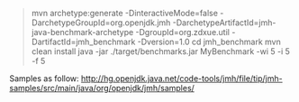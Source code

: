 > mvn archetype:generate -DinteractiveMode=false -DarchetypeGroupId=org.openjdk.jmh -DarchetypeArtifactId=jmh-java-benchmark-archetype -DgroupId=org.zdxue.util -DartifactId=jmh_benchmark -Dversion=1.0
> cd jmh_benchmark
> mvn clean install
> java -jar ./target/benchmarks.jar MyBenchmark -wi 5 -i 5 -f 5

Samples as follow: 
http://hg.openjdk.java.net/code-tools/jmh/file/tip/jmh-samples/src/main/java/org/openjdk/jmh/samples/